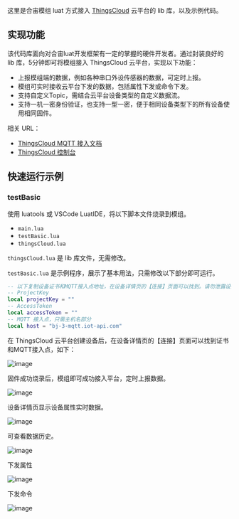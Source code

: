 这里是合宙模组 luat 方式接入 [ThingsCloud](https://www.thingscloud.xyz/) 云平台的 lib 库，以及示例代码。

## 实现功能

该代码库面向对合宙luat开发框架有一定的掌握的硬件开发者。通过封装良好的 lib 库，5分钟即可将模组接入 ThingsCloud 云平台，实现以下功能：

- 上报模组端的数据，例如各种串口外设传感器的数据，可定时上报。
- 模组可实时接收云平台下发的数据，包括属性下发或命令下发。
- 支持自定义Topic，需结合云平台设备类型的自定义数据流。
- 支持一机一密身份验证，也支持一型一密，便于相同设备类型下的所有设备使用相同固件。

相关 URL：
- [ThingsCloud MQTT 接入文档](https://docs.thingscloud.xyz/guide/connect-device/mqtt.html)
- [ThingsCloud 控制台](https://www.thingscloud.xyz/)


## 快速运行示例

### testBasic

使用 luatools 或 VSCode LuatIDE，将以下脚本文件烧录到模组。

- `main.lua`
- `testBasic.lua` 
- `thingsCloud.lua`

`thingsCloud.lua` 是 lib 库文件，无需修改。

`testBasic.lua` 是示例程序，展示了基本用法，只需修改以下部分即可运行。

```lua
-- 以下复制设备证书和MQTT接入点地址，在设备详情页的【连接】页面可以找到。请勿泄露设备证书。
-- ProjectKey
local projectKey = ""
-- AccessToken
local accessToken = ""
-- MQTT 接入点，只需主机名部分
local host = "bj-3-mqtt.iot-api.com"
```
在 ThingsCloud 云平台创建设备后，在设备详情页的【连接】页面可以找到证书和MQTT接入点，如下：

![image](https://user-images.githubusercontent.com/97299260/148683169-b5ef8f41-0960-4298-8269-2b792179e8f2.png)

固件成功烧录后，模组即可成功接入平台，定时上报数据。

![image](https://user-images.githubusercontent.com/97299260/148683283-a25871b7-b7b7-4e88-9767-e863240aaa2c.png)

设备详情页显示设备属性实时数据。

![image](https://user-images.githubusercontent.com/97299260/148683057-797cc9dd-f7cd-4948-9b43-f03d944c0555.png)

可查看数据历史。

![image](https://user-images.githubusercontent.com/97299260/148683088-ae05c067-7700-4429-bed2-a8aef656518c.png)

下发属性

![image](https://user-images.githubusercontent.com/97299260/148683107-c6b0aff6-d5b1-4424-98cf-c4d7bdf3695f.png)

下发命令

![image](https://user-images.githubusercontent.com/97299260/148683123-487cdfc8-9615-42c7-a5b6-b18e936b94fc.png)

